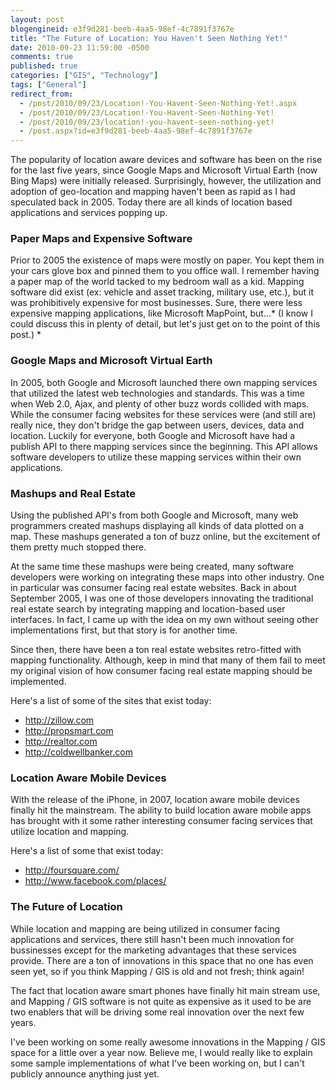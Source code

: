 ```yaml
---
layout: post
blogengineid: e3f9d281-beeb-4aa5-98ef-4c7891f3767e
title: "The Future of Location: You Haven't Seen Nothing Yet!"
date: 2010-09-23 11:59:00 -0500
comments: true
published: true
categories: ["GIS", "Technology"]
tags: ["General"]
redirect_from: 
  - /post/2010/09/23/Location!-You-Havent-Seen-Nothing-Yet!.aspx
  - /post/2010/09/23/Location!-You-Havent-Seen-Nothing-Yet!
  - /post/2010/09/23/location!-you-havent-seen-nothing-yet!
  - /post.aspx?id=e3f9d281-beeb-4aa5-98ef-4c7891f3767e
---
```

<!-- more -->

The popularity of location aware devices and software has been on the rise for the last five years, since Google Maps and Microsoft Virtual Earth (now Bing Maps) were initially released. Surprisingly, however, the utilization and adoption of geo-location and mapping haven't been as rapid as I had speculated back in 2005. Today there are all kinds of location based applications and services popping up.
<h3>Paper Maps and Expensive Software
</h3>

Prior to 2005 the existence of maps were mostly on paper. You kept them in your cars glove box and pinned them to you office wall. I remember having a paper map of the world tacked to my bedroom wall as a kid. Mapping software did exist (ex: vehicle and asset tracking, military use, etc.), but it was prohibitively expensive for most businesses. Sure, there were less expensive mapping applications, like Microsoft MapPoint, but...* (I know I could discuss this in plenty of detail, but let's just get on to the point of this post.)
*
<h3>Google Maps and Microsoft Virtual Earth</h3>

In 2005, both Google and Microsoft launched there own mapping services that utilized the latest web technologies and standards. This was a time when Web 2.0, Ajax, and plenty of other buzz words collided with maps. While the consumer facing websites for these services were (and still are) really nice, they don't bridge the gap between users, devices, data and location. Luckily for everyone, both Google and Microsoft have had a publish API to there mapping services since the beginning. This API allows software developers to utilize these mapping services within their own applications.
<h3>Mashups and Real Estate</h3>

Using the published API's from both Google and Microsoft, many web programmers created mashups displaying all kinds of data plotted on a map. These mashups generated a ton of buzz online, but the excitement of them pretty much stopped there.

At the same time these mashups were being created, many software developers were working on integrating these maps into other industry. One in particular was consumer facing real estate websites. Back in about September 2005, I was one of those developers innovating the traditional real estate search by integrating mapping and location-based user interfaces. In fact, I came up with the idea on my own without seeing other implementations first, but that story is for another time.

Since then, there have been a ton real estate websites retro-fitted with mapping functionality. Although, keep in mind that many of them fail to meet my original vision of how consumer facing real estate mapping should be implemented.

Here's a list of some of the sites that exist today:
<ul>
<li><a href="http://zillow.com">http://zillow.com</a></li>
<li><a href="http://propsmart.com">http://propsmart.com</a></li>
<li><a href="http://realtor.com">http://realtor.com</a></li>
<li><a href="http://coldwellbanker.com">http://coldwellbanker.com</a></li>
</ul>
<h3>Location Aware Mobile Devices</h3>

With the release of the iPhone, in 2007, location aware mobile devices finally hit the mainstream. The ability to build location aware mobile apps has brought with it some rather interesting consumer facing services that utilize location and mapping.

Here's a list of some that exist today:
<ul>
<li><a href="http://foursquare.com/">http://foursquare.com/</a></li>
<li><a href="http://www.facebook.com/places/">http://www.facebook.com/places/</a></li>
</ul>
<h3>The Future of Location</h3>

While location and mapping are being utilized in consumer facing applications and services, there still hasn't been much innovation for bussinesses except for the marketing advantages that these services provide. There are a ton of innovations in this space that no one has even seen yet, so if you think Mapping / GIS is old and not fresh; think again!

The fact that location aware smart phones have finally hit main stream use, and Mapping / GIS software is not quite as expensive as it used to be are two enablers that will be driving some real innovation over the next few years.

I've been working on some really awesome innovations in the Mapping / GIS space for a little over a year now. Believe me, I would really like to explain some sample implementations of what I've been working on, but I can't publicly announce anything just yet.
